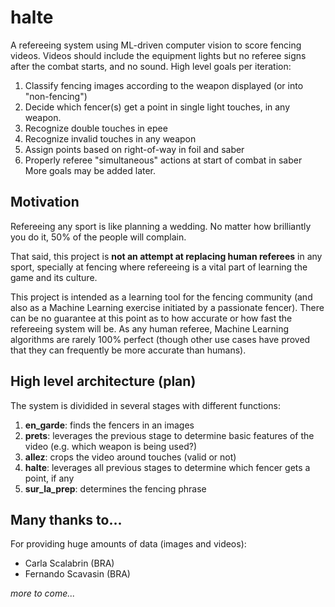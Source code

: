 # halte

A refereeing system using ML-driven computer vision to score fencing videos. Videos should include the equipment lights but no referee signs after the combat starts, and no sound.
High level goals per iteration:
1. Classify fencing images according to the weapon displayed (or into "non-fencing")
1. Decide which fencer(s) get a point in single light touches, in any weapon.
1. Recognize double touches in epee
1. Recognize invalid touches in any weapon
1. Assign points based on right-of-way in foil and saber
1. Properly referee "simultaneous" actions at start of combat in saber
More goals may be added later.

## Motivation

Refereeing any sport is like planning a wedding. No matter how brilliantly you do it, 50% of the people will complain.

That said, this project is **not an attempt at replacing human referees** in any sport, specially at fencing where refereeing is a vital part of learning the game and its culture.

This project is intended as a learning tool for the fencing community (and also as a Machine Learning exercise initiated by a passionate fencer). There can be no guarantee at this point as to how accurate or how fast the refereeing system will be. As any human referee, Machine Learning algorithms are rarely 100% perfect (though other use cases have proved that they can frequently be more accurate than humans).

## High level architecture (plan)

The system is dividided in several stages with different functions:
1. **en_garde**: finds the fencers in an images
1. **prets**: leverages the previous stage to determine basic features of the video (e.g. which weapon is being used?)
1. **allez**: crops the video around touches (valid or not)
1. **halte**: leverages all previous stages to determine which fencer gets a point, if any
1. **sur_la_prep**: determines the fencing phrase


## Many thanks to...

For providing huge amounts of data (images and videos):
- Carla Scalabrin (BRA)
- Fernando Scavasin (BRA)

_more to come..._
